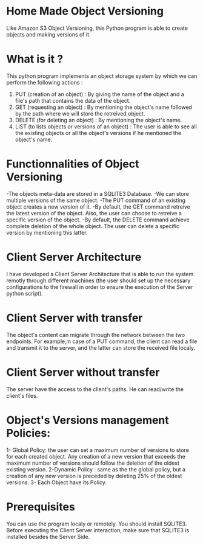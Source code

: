 # Home Made Object Versioning
Like Amazon S3 Object Versioning, this Python program is able to create objects and making versions of it. 
# What is it ?
This python program implements an object storage system by which we can perform the following actions : 
1. PUT (creation of an object) : By giving the name of the object and a file's path that contains the data of the object.
2. GET (requesting an object) : By mentioning the object's name followed by the path where we will store the retreived object.
3. DELETE (for deleting an object) : By mentioning the object's name.
4. LIST (to lists objects or versions of an object) : The user is able to see all the existing objects or all the object's versions if he mentioned the object's name.
# Functionnalities of Object Versioning 
-The objects meta-data are stored in a SQLITE3 Database.
-We can store multiple versions of the same object.
-The PUT command of an existing object creates a new version of it.
-By default, the GET command retreive the latest version of the object. Also, the user can choose to retreive a specific version of the object.
-By default, the DELETE command achieve complete deletion of the whole object. The user can delete a specific version by mentioning this latter.
# Client Server Architecture 
I have developed a Client Server Architecture that is able to run the system remotly through different machines (the user should set up the necessary configurations to the firewall in order to ensure the execution of the Server python script).
# Client Server with transfer
The object's content can migrate through the network between the two endpoints. For example,in case of a PUT command, the client can read a file and transmit it to the server, and the latter can store the received file localy.
# Client Server without transfer 
The server have the access to the client's paths. He can read/write the client's files.
# Object's Versions management Policies:
1- Global Policy: the user can set a maximum number of versions to store for each created object. Any creation of a new version that exceeds the maximum number of versions should follow the deletion of the oldest existing version.
2-Dynamic Policy : same as the the global policy, but a creation of any new version is preceded by deleting 25% of the oldest versions.
3- Each Object have its Policy.
# Prerequisites
You can use the program localy or remotely. You should install SQLITE3.
Before executing the Client Server interaction, make sure that SQLITE3 is installed besides the Server Side.
